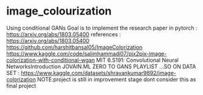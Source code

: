 # image_colourization
Using conditional GANs 
Goal is to implement the research paper in pytorch : https://arxiv.org/abs/1803.05400
references :
https://arxiv.org/abs/1803.05400
https://github.com/harshitbansal05/ImageColorization 
https://www.kaggle.com/code/salimhammadi07/pix2pix-image-colorization-with-conditional-wgan
MIT 6.S191: Convolutional Neural NetworksIntroduction 
JOVAIN.ML ZERO TO GANS PLAYLIST 
...SO ON
DATA SET :
https://www.kaggle.com/datasets/shravankumar9892/image-colorization
NOTE:project is still in improvement stage dont consider this as final project 

